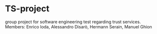# TS-project
group project for software engineering test regarding trust services. Members: Enrico loda, Alessandro Disarò, Hermann Serain, Manuel Ghion
